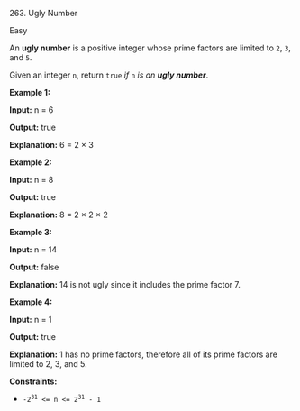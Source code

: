 263\. Ugly Number

Easy

An **ugly number** is a positive integer whose prime factors are limited to `2`, `3`, and `5`.

Given an integer `n`, return `true` _if_ `n` _is an **ugly number**_.

**Example 1:**

**Input:** n = 6

**Output:** true

**Explanation:** 6 = 2 × 3

**Example 2:**

**Input:** n = 8

**Output:** true

**Explanation:** 8 = 2 × 2 × 2 

**Example 3:**

**Input:** n = 14

**Output:** false

**Explanation:** 14 is not ugly since it includes the prime factor 7. 

**Example 4:**

**Input:** n = 1

**Output:** true

**Explanation:** 1 has no prime factors, therefore all of its prime factors are limited to 2, 3, and 5. 

**Constraints:**

*   <code>-2<sup>31</sup> <= n <= 2<sup>31</sup> - 1</code>